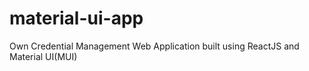 # material-ui-app
Own Credential Management Web Application built using ReactJS and Material UI(MUI)

